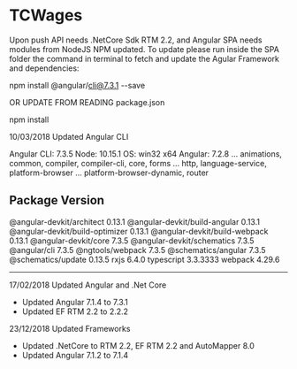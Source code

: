 # TCWages

Upon push API needs .NetCore Sdk RTM 2.2, and Angular SPA needs modules from NodeJS NPM updated.
To update please run inside the SPA folder the command in terminal to fetch and update the Agular Framework and dependencies:

npm install @angular/cli@7.3.1 --save

OR UPDATE FROM READING package.json

npm install

10/03/2018 Updated Angular CLI

Angular CLI: 7.3.5
Node: 10.15.1
OS: win32 x64
Angular: 7.2.8
... animations, common, compiler, compiler-cli, core, forms
... http, language-service, platform-browser
... platform-browser-dynamic, router

Package                           Version
-----------------------------------------------------------
@angular-devkit/architect         0.13.1
@angular-devkit/build-angular     0.13.1
@angular-devkit/build-optimizer   0.13.1
@angular-devkit/build-webpack     0.13.1
@angular-devkit/core              7.3.5
@angular-devkit/schematics        7.3.5
@angular/cli                      7.3.5
@ngtools/webpack                  7.3.5
@schematics/angular               7.3.5
@schematics/update                0.13.5
rxjs                              6.4.0
typescript                        3.3.3333
webpack                           4.29.6

----------------------------------------------------------------------------------------

17/02/2018 Updated Angular and .Net Core
- Updated Angular 7.1.4 to 7.3.1
- Updated EF RTM 2.2 to 2.2.2

23/12/2018 Updated Frameworks
- Updated .NetCore to RTM 2.2, EF RTM 2.2 and AutoMapper 8.0
- Updated Angular 7.1.2 to 7.1.4
